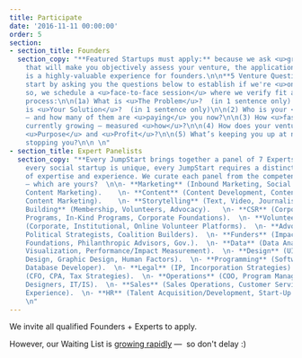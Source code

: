 ```yaml
---
title: Participate
date: '2016-11-11 00:00:00'
order: 5
section:
- section_title: Founders
  section_copy: "**Featured Startups must apply:** because we ask <u>great questions</u>
    that will make you objectively assess your venture, the application process <u>in-and-of-itself</u>
    is a highly-valuable experience for founders.\n\n**5 Venture Questions:**\nWe
    start by asking you the questions below to establish if we're <u>on the same page</u>.\nIf
    so, we schedule a <u>face-to-face session</u> where we verify fit and the complete
    process:\n\n(1a) What is <u>The Problem</u>?  (in 1 sentence only)  \n(1b) What
    is <u>Your Solution</u>?  (in 1 sentence only)\n\n(2) Who is your <u>Early Adopter</u>
    — and how many of them are <u>paying</u> you now?\n\n(3) How <u>fast</u> are you
    currently growing — measured <u>how</u>?\n\n(4) How does your venture reconcile
    <u>Purpose</u> and <u>Profit</u>?\n\n(5) What’s keeping you up at night — what’s
    stopping you?\n\n \n"
- section_title: Expert Panelists
  section_copy: "**Every JumpStart brings together a panel of 7 Experts.**  \n      \nBecause
    every social startup is unique, every JumpStart requires a distinct combination
    of expertise and experience. We curate each panel from the competencies below
    — which are yours?  \n\n- **Marketing** (Inbound Marketing, Social Marketing,
    Content Marketing).    \n- **Content** (Content Development, Content Management,
    Content Marketing).    \n- **Storytelling** (Text, Video, Journalism).   \n- **Community
    Building** (Membership, Volunteers, Advocacy).   \n- **CSR** (Corporate Volunteer
    Programs, In-Kind Programs, Corporate Foundations).  \n- **Volunteer Experience**
    (Corporate, Institutional, Online Volunteer Platforms).  \n- **Advocacy** (Lobbyists,
    Political Strategists, Coalition Builders).  \n- **Funders** (Impact Investors,
    Foundations, Philanthropic Advisors, Gov.).  \n- **Data** (Data Analytics, Data
    Visualization, Performance/Impact Measurement).  \n- **Design** (UI/UX, Product
    Design, Graphic Design, Human Factors).  \n- **Programming** (Software Developer,
    Database Developer).  \n- **Legal** (IP, Incorporation Strategies).  \n- **Financial**
    (CFO, CPA, Tax Strategies).  \n- **Operations** (COO, Program Managers, Systems
    Designers, IT/IS).  \n- **Sales** (Sales Operations, Customer Service, Customer
    Experience).  \n- **HR** (Talent Acquisition/Development, Start-Up Staff Scaling/Structure).\n\n
    \n"
---
```

We invite all qualified Founders + Experts to apply.

However, our Waiting List is <u>growing rapidly</u> —  so don't delay :)